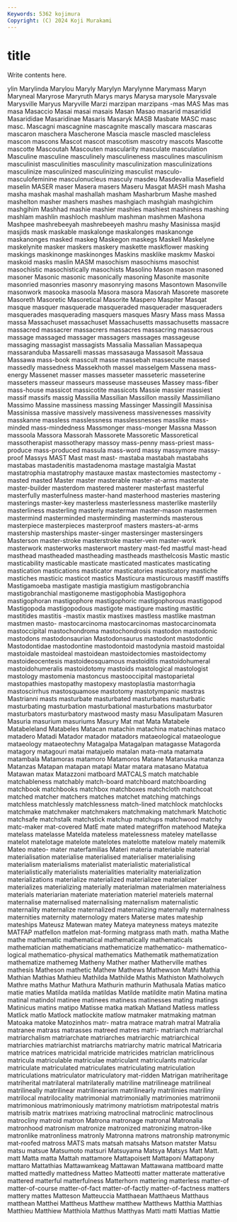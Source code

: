 ```yaml
---
Keywords: 5362 kojimura
Copyright: (C) 2024 Koji Murakami
---
```


# title

Write contents here.



ylin Marylinda Marylou Maryly
Marylyn Marylynne Marymass Maryn Maryneal Maryrose Maryruth Marys marys Marysa
marysole Marysvale Marysville Maryus Maryville Marzi marzipan marzipans -mas MAS
Mas mas masa Masaccio Masai masai masais Masan Masao masarid
masaridid Masarididae Masaridinae Masaris Masaryk MASB Masbate MASC masc masc.
Mascagni mascagnine mascagnite mascally mascara mascaras mascaron maschera Mascherone Mascia
mascle mascled mascleless mascon mascons Mascot mascot mascotism mascotry mascots
Mascotte mascotte Mascoutah Mascouten mascularity masculate masculation Masculine masculine masculinely
masculineness masculines masculinism masculinist masculinities masculinity masculinization masculinizations masculinize masculinized
masculinizing masculist masculo- masculofeminine masculonucleus masculy masdeu Masdevallia Masefield maselin
MASER maser Masera masers Maseru Masgat MASH mash Masha masha
mashak mashal mashallah masham Masharbrum Mashe mashed mashelton masher mashers
mashes mashgiach mashgiah mashgichim mashgihim Mashhad mashie mashier mashies mashiest
mashiness mashing mashlam mashlin mashloch mashlum mashman mashmen Mashona Mashpee
mashrebeeyah mashrebeeyeh mashru mashy Masinissa masjid masjids mask maskable maskalonge
maskalonges maskanonge maskanonges masked maskeg Maskegon maskegs Maskell Maskelyne maskelynite
masker maskers maskery maskette maskflower masking maskings maskinonge maskinonges Maskins
masklike maskmv Maskoi maskoid masks maslin MASM masochism masochisms masochist
masochistic masochistically masochists Masolino Mason mason masoned masoner Masonic masonic
masonically masoning Masonite masonite masonried masonries masonry masonrying masons Masontown
Masonville masonwork masooka masoola Masora masora Masorah Masorete masorete Masoreth
Masoretic Masoretical Masorite Maspero Maspiter Masqat masque masquer masquerade masqueraded
masquerader masqueraders masquerades masquerading masquers masques Masry Mass mass Massa
massa Massachuset massachuset Massachusetts massachusetts massacre massacred massacrer massacrers massacres
massacring massacrous massage massaged massager massagers massages massageuse massaging massagist
massagists Massalia Massalian Massapequa massaranduba Massarelli massas massasauga Massasoit Massaua
Massawa mass-book masscult masse massebah massecuite massed massedly massedness Massekhoth
massel masselgem Massena mass-energy Massenet masser masses masseter masseteric masseterine
masseters masseur masseurs masseuse masseuses Massey mass-fiber mass-house massicot massicotite
massicots Massie massier massiest massif massifs massig Massilia Massilian Massillon
massily Massimiliano Massimo Massine massiness massing Massinger Massingill Massinisa Massinissa
massive massively massiveness massivenesses massivity masskanne massless masslessness masslessnesses masslike
mass-minded mass-mindedness Massmonger mass-monger Massna Masson massoola Massora Massorah Massorete
Massoretic Massoretical massotherapist massotherapy massoy mass-penny mass-priest mass-produce mass-produced massula
mass-word massy massymore massy-proof Massys MAST Mast mast mast- mastaba
mastabah mastabahs mastabas mastadenitis mastadenoma mastage mastalgia Mastat mastatrophia mastatrophy
mastauxe mastax mastectomies mastectomy -masted masted Master master masterable master-at-arms
masterate master-builder masterdom mastered masterer masterfast masterful masterfully masterfulness master-hand
masterhood masteries mastering masterings master-key masterless masterlessness masterlike masterlily masterliness
masterling masterly masterman master-mason mastermen mastermind masterminded masterminding masterminds masterous
masterpiece masterpieces masterproof masters masters-at-arms mastership masterships master-singer mastersinger mastersingers
Masterson master-stroke masterstroke master-vein master-work masterwork masterworks masterwort mastery mast-fed
mastful mast-head masthead mastheaded mastheading mastheads masthelcosis Mastic mastic masticability
masticable masticate masticated masticates masticating mastication mastications masticator masticatories masticatory
mastiche mastiches masticic masticot mastics Masticura masticurous mastiff mastiffs Mastigamoeba
mastigate mastigia mastigium mastigobranchia mastigobranchial mastigoneme mastigophobia Mastigophora mastigophoran mastigophore
mastigophoric mastigophorous mastigopod Mastigopoda mastigopodous mastigote mastigure masting mastitic mastitides
mastitis -mastix mastix mastixes mastless mastlike mastman mastmen masto- mastocarcinoma
mastocarcinomas mastocarcinomata mastoccipital mastochondroma mastochondrosis mastodon mastodonic mastodons mastodonsaurian Mastodonsaurus
mastodont mastodontic Mastodontidae mastodontine mastodontoid mastodynia mastoid mastoidal mastoidale mastoideal
mastoidean mastoidectomies mastoidectomy mastoideocentesis mastoideosquamous mastoiditis mastoidohumeral mastoidohumeralis mastoidotomy mastoids
mastological mastologist mastology mastomenia mastoncus mastooccipital mastoparietal mastopathies mastopathy mastopexy
mastoplastia mastorrhagia mastoscirrhus mastosquamose mastotomy mastotympanic mastras Mastrianni masts masturbate
masturbated masturbates masturbatic masturbating masturbation masturbational masturbations masturbator masturbators masturbatory
mastwood masty masu Masulipatam Masuren Masuria masurium masuriums Masury Mat
mat Mata Matabele Matabeleland Matabeles Matacan matachin matachina matachinas mataco
matadero Matadi Matador matador matadors mataeological mataeologue mataeology mataeotechny Matagalpa
Matagalpan matagasse Matagorda matagory matagouri matai matajuelo matalan mata-mata matamata
matambala Matamoras matamoro Matamoros Matane Matanuska matanza Matanzas Matapan matapan
matapi Matar matara matasano Matatua Matawan matax Matazzoni matboard MATCALS
match matchable matchableness matchably match-board matchboard matchboarding matchbook matchbooks matchbox
matchboxes matchcloth matchcoat matched matcher matchers matches matchet matching matchings
matchless matchlessly matchlessness match-lined matchlock matchlocks matchmake matchmaker matchmakers matchmaking
matchmark Matchotic matchsafe matchstalk matchstick matchup matchups matchwood matchy matc-maker
mat-covered MatE mate mated mategriffon matehood Matejka matelass matelasse Matelda
mateless matelessness mateley matellasse matelot matelotage matelote matelotes matelotte matelow
mately matemilk Mateo mateo- mater materfamilias Materi materia materiable material
materialisation materialise materialised materialiser materialising materialism materialisms materialist materialistic materialistical
materialistically materialists materialities materiality materialization materializations materialize materialized materializee materializer
materializes materializing materially materialman materialmen materialness materials materiarian materiate materiation
materiel materiels maternal maternalise maternalised maternalising maternalism maternalistic maternality maternalize
maternalized maternalizing maternally maternalness maternities maternity maternology maters Materse mates
mateship mateships Mateusz Matewan matey Mateya mateyness mateys matezite MATFAP
matfellon matfelon mat-forming matgrass math math. matha Mathe mathe mathematic
mathematical mathematically mathematicals mathematician mathematicians mathematicize mathematico- mathematico-logical mathematico-physical mathematics
Mathematik mathematization mathematize mathemeg Matheny Mather mather Matherville mathes mathesis
Matheson mathetic Mathew Mathews Mathewson Mathi Mathia Mathian Mathias Mathieu
Mathilda Mathilde Mathis Mathiston Matholwych Mathre maths Mathur Mathura Mathurin
mathurin Mathusala Matias matico matie maties Matilda matilda matildas Matilde
matildite matin Matina matina matinal matindol matinee matinees matiness matinesses
mating matings Matinicus matins matipo Matisse matka matkah Matland Matless
matless Matlick matlo Matlock matlockite matlow matmaker matmaking matman Matoaka
matoke Matozinhos matr- matra matrace matrah matral Matralia matranee matrass
matrasses matreed matres matri- matriarch matriarchal matriarchalism matriarchate matriarches matriarchic
matriarchical matriarchies matriarchist matriarchs matriarchy matric matrical Matricaria matrice matrices
matricidal matricide matricides matriclan matriclinous matricula matriculable matriculae matriculant matriculants
matricular matriculate matriculated matriculates matriculating matriculation matriculations matriculator matriculatory mat-ridden
Matrigan matriheritage matriherital matrilateral matrilaterally matriline matrilineage matrilineal matrilineally matrilinear
matrilinearism matrilinearly matrilinies matriliny matrilocal matrilocality matrimonial matrimonially matrimonies matrimonii
matrimonious matrimoniously matrimony matriotism matripotestal matris matrisib matrix matrixes matrixing
matroclinal matroclinic matroclinous matrocliny matroid matron Matrona matronage matronal Matronalia
matronhood matronism matronize matronized matronizing matron-like matronlike matronliness matronly Matronna
matrons matronship matronymic mat-roofed matross MATS mats matsah matsahs Matson
matster Matsu matsu matsue Matsumoto matsuri Matsuyama Matsya Matsys Matt
Matt. matt Matta matta Mattah mattamore Mattapoisett Mattaponi Mattapony mattaro
Mattathias Mattawamkeag Mattawan Mattawana mattboard matte matted mattedly mattedness Matteo
Matteotti matter matterate matterative mattered matterful matterfulness Matterhorn mattering matterless
matter-of matter-of-course matter-of-fact matter-of-factly matter-of-factness matters mattery mattes Matteson Matteuccia
Matthaean Matthaeus Matthaus matthean Matthei Mattheus Matthew matthew Matthews Matthia
Matthias Matthieu Matthiew Matthiola Matthus Matthyas Matti matti Mattias Mattie
